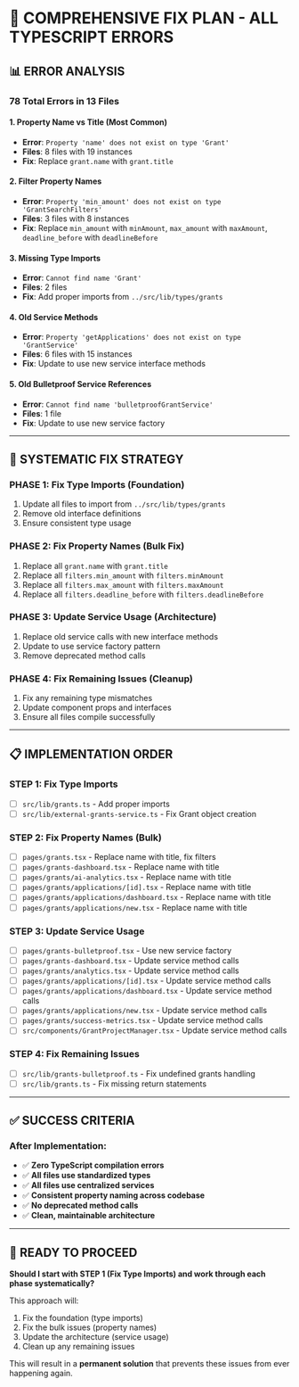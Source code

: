 # 🔧 **COMPREHENSIVE FIX PLAN - ALL TYPESCRIPT ERRORS**

## 📊 **ERROR ANALYSIS**

### **78 Total Errors in 13 Files**

#### **1. Property Name vs Title (Most Common)**
- **Error**: `Property 'name' does not exist on type 'Grant'`
- **Files**: 8 files with 19 instances
- **Fix**: Replace `grant.name` with `grant.title`

#### **2. Filter Property Names**
- **Error**: `Property 'min_amount' does not exist on type 'GrantSearchFilters'`
- **Files**: 3 files with 8 instances
- **Fix**: Replace `min_amount` with `minAmount`, `max_amount` with `maxAmount`, `deadline_before` with `deadlineBefore`

#### **3. Missing Type Imports**
- **Error**: `Cannot find name 'Grant'`
- **Files**: 2 files
- **Fix**: Add proper imports from `../src/lib/types/grants`

#### **4. Old Service Methods**
- **Error**: `Property 'getApplications' does not exist on type 'GrantService'`
- **Files**: 6 files with 15 instances
- **Fix**: Update to use new service interface methods

#### **5. Old Bulletproof Service References**
- **Error**: `Cannot find name 'bulletproofGrantService'`
- **Files**: 1 file
- **Fix**: Update to use new service factory

---

## 🎯 **SYSTEMATIC FIX STRATEGY**

### **PHASE 1: Fix Type Imports (Foundation)**
1. Update all files to import from `../src/lib/types/grants`
2. Remove old interface definitions
3. Ensure consistent type usage

### **PHASE 2: Fix Property Names (Bulk Fix)**
1. Replace all `grant.name` with `grant.title`
2. Replace all `filters.min_amount` with `filters.minAmount`
3. Replace all `filters.max_amount` with `filters.maxAmount`
4. Replace all `filters.deadline_before` with `filters.deadlineBefore`

### **PHASE 3: Update Service Usage (Architecture)**
1. Replace old service calls with new interface methods
2. Update to use service factory pattern
3. Remove deprecated method calls

### **PHASE 4: Fix Remaining Issues (Cleanup)**
1. Fix any remaining type mismatches
2. Update component props and interfaces
3. Ensure all files compile successfully

---

## 📋 **IMPLEMENTATION ORDER**

### **STEP 1: Fix Type Imports**
- [ ] `src/lib/grants.ts` - Add proper imports
- [ ] `src/lib/external-grants-service.ts` - Fix Grant object creation

### **STEP 2: Fix Property Names (Bulk)**
- [ ] `pages/grants.tsx` - Replace name with title, fix filters
- [ ] `pages/grants-dashboard.tsx` - Replace name with title
- [ ] `pages/grants/ai-analytics.tsx` - Replace name with title
- [ ] `pages/grants/applications/[id].tsx` - Replace name with title
- [ ] `pages/grants/applications/dashboard.tsx` - Replace name with title
- [ ] `pages/grants/applications/new.tsx` - Replace name with title

### **STEP 3: Update Service Usage**
- [ ] `pages/grants-bulletproof.tsx` - Use new service factory
- [ ] `pages/grants-dashboard.tsx` - Update service method calls
- [ ] `pages/grants/analytics.tsx` - Update service method calls
- [ ] `pages/grants/applications/[id].tsx` - Update service method calls
- [ ] `pages/grants/applications/dashboard.tsx` - Update service method calls
- [ ] `pages/grants/applications/new.tsx` - Update service method calls
- [ ] `pages/grants/success-metrics.tsx` - Update service method calls
- [ ] `src/components/GrantProjectManager.tsx` - Update service method calls

### **STEP 4: Fix Remaining Issues**
- [ ] `src/lib/grants-bulletproof.ts` - Fix undefined grants handling
- [ ] `src/lib/grants.ts` - Fix missing return statements

---

## ✅ **SUCCESS CRITERIA**

### **After Implementation:**
- ✅ **Zero TypeScript compilation errors**
- ✅ **All files use standardized types**
- ✅ **All files use centralized services**
- ✅ **Consistent property naming across codebase**
- ✅ **No deprecated method calls**
- ✅ **Clean, maintainable architecture**

---

## 🚀 **READY TO PROCEED**

**Should I start with STEP 1 (Fix Type Imports) and work through each phase systematically?**

This approach will:
1. Fix the foundation (type imports)
2. Fix the bulk issues (property names)
3. Update the architecture (service usage)
4. Clean up any remaining issues

This will result in a **permanent solution** that prevents these issues from ever happening again.
